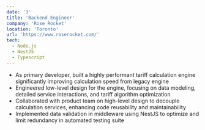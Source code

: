 ```yaml
---
date: '3'
title: 'Backend Engineer'
company: 'Rose Rocket'
location: 'Toronto'
url: 'https://www.roserocket.com/'
tech:
  - Node.js
  - NestJS
  - Typescript
---
```


- As primary developer, built a highly performant tariff calculation engine significantly improving calculation speed from legacy engine
- Engineered low-level design for the engine, focusing on data modeling, detailed service interactions, and tariff algorithm optimization
- Collaborated with product team on high-level design to decouple calculation services, enhancing code reusability and maintainability
- Implemented data validation in middleware using NestJS to optimize and limit redundancy in automated testing suite
